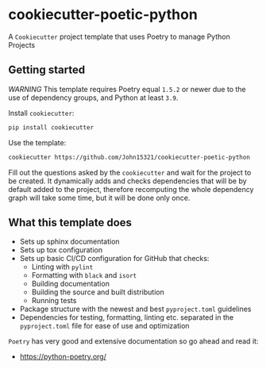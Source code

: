# cookiecutter-poetic-python

A `Cookiecutter` project template that uses Poetry to manage Python Projects

## Getting started

*WARNING* This template requires Poetry equal `1.5.2` or newer due to the use of dependency groups, and Python at least `3.9`.

Install `cookiecutter`:

```bash
pip install cookiecutter
```

Use the template:

```bash
cookiecutter https://github.com/John15321/cookiecutter-poetic-python
```

Fill out the questions asked by the `cookiecutter` and wait for the project to be created. It dynamically adds and checks dependencies that will be by default added to the project, therefore recomputing the whole dependency graph will take some time, but it will be done only once.

## What this template does

* Sets up sphinx documentation
* Sets up tox configuration
* Sets up basic CI/CD configuration for GitHub that checks:
  * Linting with `pylint`
  * Formatting with `black` and `isort`
  * Building documentation
  * Building the source and built distribution
  * Running tests
* Package structure with the newest and best `pyproject.toml` guidelines
* Dependencies for testing, formatting, linting etc. separated in the `pyproject.toml` file for ease of use and optimization

`Poetry` has very good and extensive documentation so go ahead and read it:

* <https://python-poetry.org/>
